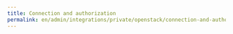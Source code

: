 ```yaml
---
title: Connection and authorization
permalink: en/admin/integrations/private/openstack/сonnection-and-authorization.html
---
```

